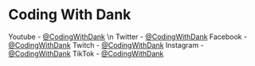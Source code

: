 # **Coding With Dank**

Youtube - [@CodingWithDank](https://www.youtube.com/channel/UCxVxa7pb7Izg9_pqkuURtyQ) \n
Twitter - [@CodingWithDank](https://twitter.com/CodingWithDank)
Facebook - [@CodingWithDank](https://twitter.com/CodingWithDank)
Twitch - [@CodingWithDank](https://twitter.com/CodingWithDank)
Instagram - [@CodingWithDank](https://twitter.com/CodingWithDank)
TikTok - [@CodingWithDank](https://twitter.com/CodingWithDank)
